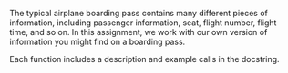 The typical airplane boarding pass contains many different pieces of information, including passenger information, seat, flight number, flight time, and so on. In this assignment, we work with our own version of information you might find on a boarding pass.

Each function includes a description and example calls in the docstring.
